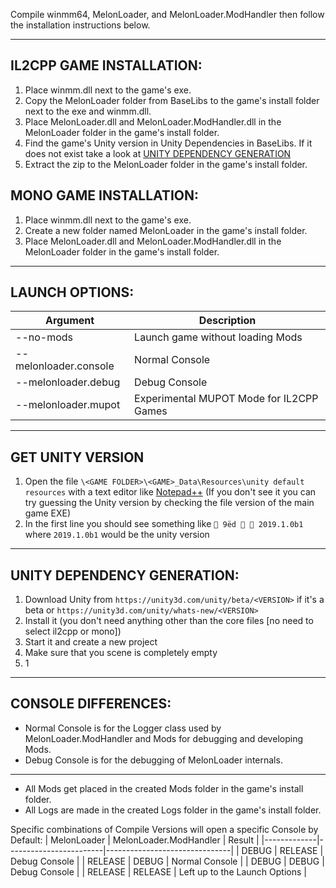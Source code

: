 Compile winmm64, MelonLoader, and MelonLoader.ModHandler then follow the installation instructions below.

---

## IL2CPP GAME INSTALLATION:

1.  Place winmm.dll next to the game's exe.
2.  Copy the MelonLoader folder from BaseLibs to the game's install folder next to the exe and winmm.dll.
3.  Place MelonLoader.dll and MelonLoader.ModHandler.dll in the MelonLoader folder in the game's install folder.
4.  Find the game's Unity version in Unity Dependencies in BaseLibs. If it does not exist take a look at [UNITY DEPENDENCY GENERATION](#UNITY-DEPENDENCY-GENERATION)
5.  Extract the zip to the MelonLoader folder in the game's install folder.

## MONO GAME INSTALLATION:

1.  Place winmm.dll next to the game's exe.
2.  Create a new folder named MelonLoader in the game's install folder.
3.  Place MelonLoader.dll and MelonLoader.ModHandler.dll in the MelonLoader folder in the game's install folder.

---

## LAUNCH OPTIONS:

| Argument              | Description                              |
| --------------------- | ---------------------------------------- |
| --no-mods             | Launch game without loading Mods         |
| --melonloader.console | Normal Console                           |
| --melonloader.debug   | Debug Console                            |
| --melonloader.mupot   | Experimental MUPOT Mode for IL2CPP Games |

---

## GET UNITY VERSION

1. Open the file `\<GAME FOLDER>\<GAME>_Data\Resources\unity default resources` with a text editor like [Notepad++](https://notepad-plus-plus.org/) (If you don't see it you can try guessing the Unity version by checking the file version of the main game EXE)
2. In the first line you should see something like `­ 9ëd   2019.1.0b1` where `2019.1.0b1` would be the unity version

---

## UNITY DEPENDENCY GENERATION:

1. Download Unity from `https://unity3d.com/unity/beta/<VERSION>` if it's a beta or `https://unity3d.com/unity/whats-new/<VERSION>`
2. Install it (you don't need anything other than the core files [no need to select il2cpp or mono])
3. Start it and create a new project
4. Make sure that you scene is completely empty
5. 1

---

## CONSOLE DIFFERENCES:

- Normal Console is for the Logger class used by MelonLoader.ModHandler and Mods for debugging and developing Mods.
- Debug Console is for the debugging of MelonLoader internals.

---

- All Mods get placed in the created Mods folder in the game's install folder.
- All Logs are made in the created Logs folder in the game's install folder.

Specific combinations of Compile Versions will open a specific Console by Default:
| MelonLoader | MelonLoader.ModHandler | Result |
|-------------|------------------------|-------------------------------|
| DEBUG | RELEASE | Debug Console |
| RELEASE | DEBUG | Normal Console |
| DEBUG | DEBUG | Debug Console |
| RELEASE | RELEASE | Left up to the Launch Options |

